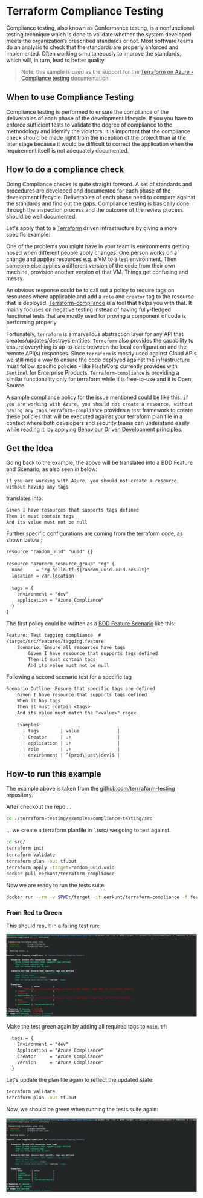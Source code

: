 # Terraform Compliance Testing

Compliance testing, also known as Conformance testing, is a nonfunctional testing technique which is done to validate whether the system developed meets the organization’s prescribed standards or not. Most software teams do an analysis to check that the standards are properly enforced and implemented. Often working simultaneously to improve the standards, which will, in turn, lead to better quality.

> Note: this sample is used as the support for the [Terraform on Azure - Compliance testing](https://docs.microsoft.com/azure/developer/terraform/best-practices-compliance-testing) documentation.

## When to use Compliance Testing

Compliance testing is performed to ensure the compliance of the deliverables of each phase of the development lifecycle. If you you have to enforce sufficient tests to validate the degree of compliance to the methodology and identify the violators. 
It is important that the compliance check should be made right from the inception of the project than at the later stage because it would be difficult to correct the application when the requirement itself is not adequately documented.

## How to do a compliance check

Doing Compliance checks is quite straight forward. A set of standards and procedures are developed and documented for each phase of the development lifecycle. Deliverables of each phase need to compare against the standards and find out the gaps. Compliance testing is basically done through the inspection process and the outcome of the review process should be well documented.

Let's apply that to a [Terraform](https://terraform.io) driven infrastructure by giving a more specific example: 

One of the problems you might have in your team is environments getting hosed when different people apply changes. One person works on a change and applies resources e.g. a VM to a test environment. Then someone else applies a different version of the code from their own machine, provision another version of that VM. Things get confusing and messy. 

An obvious response could be to call out a policy to require tags on resources where applicable and add a `role` and `creator` tag to the resource that is deployed. [Terraform-compliance](https://terraform-compliance.com) is a tool that helps you with that. It mainly focuses on negative testing instead of having fully-fledged functional tests that are mostly used for proving a component of code is performing properly.

Fortunately, `terraform` is a marvellous abstraction layer for any API that creates/updates/destroys entities. `Terraform` also provides the capability to ensure everything is up-to-date between the local configuration and the remote API(s) responses. Since `terraform` is mostly used against Cloud APIs we still miss a way to ensure the code deployed against the infrastructure must follow specific policies - like HashiCorp currently provides with `Sentinel` for Enterprise Products. `Terraform-compliance` is providing a similar functionality only for terraform while it is free-to-use and it is Open Source.

A sample compliance policy for the issue mentioned could be like this: `if you are working with Azure, you should not create a resource, without having any tags`.`Terraform-compliance` provides a test framework to create these policies that will be executed against your terraform plan file in a context where both developers and security teams can understand easily while reading it, by applying [Behaviour Driven Development](https://en.wikipedia.org/wiki/Behavior-driven_development) principles.

## Get the Idea 

Going back to the example, the above will be translated into a BDD Feature and Scenario, as also seen in below:

```Cucumber
if you are working with Azure, you should not create a resource, without having any tags
```

translates into:

```Cucumber
Given I have resources that supports tags defined
Then it must contain tags
And its value must not be null
```

Further specific configurations are coming from the terraform code, as shown below ;

```hcl
resource "random_uuid" "uuid" {}

resource "azurerm_resource_group" "rg" {
  name     = "rg-hello-tf-${random_uuid.uuid.result}"
  location = var.location

  tags = {
    environment = "dev"
    application = "Azure Compliance"
  } 
}
```


The first policy could be written as a [BDD Feature Scenario](https://gherkin.io/docs/gherkin/reference/) like this: 

```Cucumber
Feature: Test tagging compliance  # /target/src/features/tagging.feature
    Scenario: Ensure all resources have tags
        Given I have resource that supports tags defined
        Then it must contain tags
        And its value must not be null
```

Following a second scenario test for a specific tag

```Cucumber
Scenario Outline: Ensure that specific tags are defined
    Given I have resource that supports tags defined
    When it has tags
    Then it must contain <tags>
    And its value must match the "<value>" regex

    Examples:
      | tags        | value              |
      | Creator     | .+                 |
      | application | .+                 |
      | role        | .+                 |
      | environment | ^(prod\|uat\|dev)$ |
```

## How-to run this example

The example above is taken from the [github.com/terrraform-testing](https://github.com/LeagueOfExtraordinaryHackers/terraform-testing/tree/compliance-testing/examples/compliance-testing) repository.

After checkout the repo ...

```bash 
cd ./terraform-testing/examples/compliance-testing/src
```
... we create a terraform planfile in `./src/ we going to test against.

```bash
cd src/ 
terraform init 
terraform validate 
terraform plan -out tf.out 
terraform apply -target=random_uuid.uuid
docker pull eerkunt/terraform-compliance
```

Now we are ready to run the tests suite.

```bash 
docker run --rm -v $PWD:/target -it eerkunt/terraform-compliance -f features -p tf.out
```

### From Red to Green

This should result in a failing test run:

![tf-compliance-run-tagging-fail](assets/tf-compliance-run-tagging-fail.png)

Make the test green again by adding all required tags to `main.tf`:

```hcl 
  tags = {
    Environment = "dev"
    Application = "Azure Compliance"
    Creator     = "Azure Compliance"
    Version     = "Azure Compliance"
  } 

```

Let's update the plan file again to reflect the updated state:

```bash 
terraform validate 
terraform plan -out tf.out 
```

Now, we should be green when running the tests suite again:

![tf-compliance-run-tagging-succeed](assets/tf-compliance-run-tagging-succeed.png)
